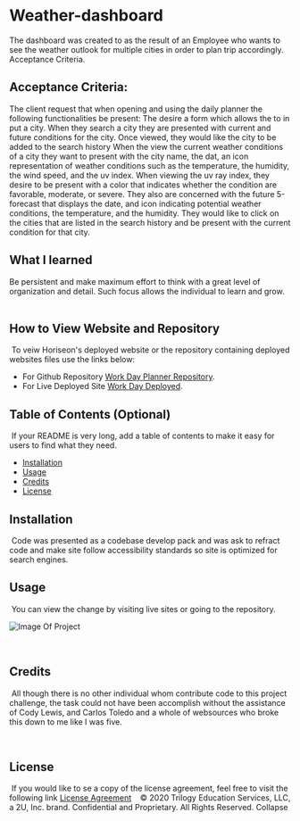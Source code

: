# Weather-dashboard

The dashboard was created to as the result of an Employee who wants to see the weather outlook for multiple cities in order to plan trip accordingly. 
Acceptance Criteria.  

## Acceptance Criteria: 

The client request that when opening and using the daily planner the following functionalities be present:
The desire a form which allows the to in put a city.
When they search a city they are presented with current and future conditions for the city.
Once viewed, they would like the city to be added to the search history
When the view the current weather conditions of a city they want to present with the city name, the dat, an icon representation of weather conditions such as the temperature, the humidity, the wind speed, and the uv index.
When viewing the uv ray index, they desire to be present with a color that indicates whether the condition are favorable, moderate, or severe.
They also are concerned with the future 5-forecast that displays the date, and icon indicating potential weather conditions, the temperature, and the humidity.
They would like to click on the cities that are listed in the search history and be present with the current condition for that city.

## What I learned

Be persistent and make maximum effort to think with a great level of organization and detail.  Such focus allows the individual to learn and grow.  
​
## How to View Website and Repository
​
To veiw Horiseon's deployed website or the repository containing deployed websites files use the links below:

* For Github Repository [Work Day Planner Repository](https://github.com/KHudaKoz/daily-planner).
​
* For Live Deployed Site [Work Day Deployed](https://khudakoz.github.io/daily-planner/.).
​
​
## Table of Contents (Optional)
​
If your README is very long, add a table of contents to make it easy for users to find what they need.
​
* [Installation](#installation)
* [Usage](#usage)
* [Credits](#credits)
* [License](#license)
​
​
## Installation
​
Code was presented as a codebase develop pack and was ask to refract code and make site follow accessibility standards so site is optimized for search engines. 

## Usage 
​
You can view the change by visiting live sites or going to the repository.   

![Image Of Project](assets/images/dailysnip.png)

​

## Credits 
​
All though there is no other individual whom contribute code to this project challenge,  the task could not have been accomplish without the assistance of Cody Lewis, and Carlos Toledo and a whole of websources who broke this down to me like I was five.


​
​
## License
​
If you would like to se a copy of the license agreement, feel free to visit the following link [License Agreement](https://github.com/KHudaKoz/code-quiz/blob/main/LICENSE)
​
​
​
© 2020 Trilogy Education Services, LLC, a 2U, Inc. brand. Confidential and Proprietary. All Rights Reserved.
Collapse

